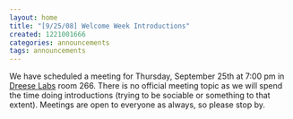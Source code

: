 ```yaml
---
layout: home
title: "[9/25/08] Welcome Week Introductions"
created: 1221001666
categories: announcements
tags: announcements
---
```

We have scheduled a meeting for Thursday, September 25th at 7:00 pm in [Dreese Labs](http://www.osu.edu/map/building.php?building=279) room 266\. There is no official meeting topic as we will spend the time doing introductions (trying to be sociable or something to that extent). Meetings are open to everyone as always, so please stop by.
